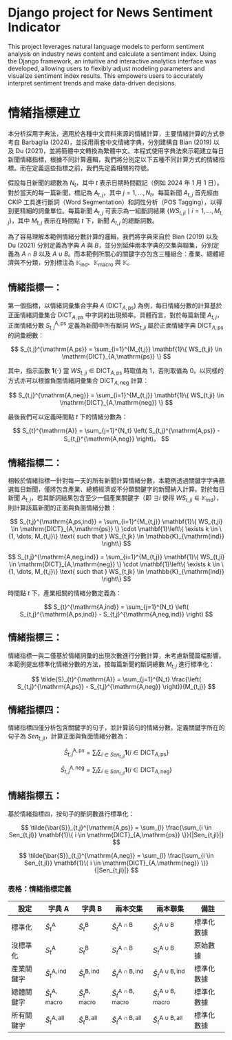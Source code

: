# Django project for News Sentiment Indicator
This project leverages natural language models to perform sentiment analysis on industry news content and calculate a sentiment index. Using the Django framework, an intuitive and interactive analytics interface was developed, allowing users to flexibly adjust modeling parameters and visualize sentiment index results. This empowers users to accurately interpret sentiment trends and make data-driven decisions.

# 情緒指標建立
本分析採用字典法，適用於各種中文資料來源的情緒計算，主要情緒計算的方式參考自 Barbaglia (2024)，並採用兩套中文情緒字典，分別建構自 Bian (2019) 以及 Du (2021)，並將簡體中文轉換為繁體中文。本程式使用字典法來示範建立每日新聞情緒指標，根據不同計算邏輯，我們將分別定以下五種不同計算方式的情緒指標。而在定義這些指標之前，我們先定義相關的符號。

假設每日新聞的總數為 $N_t$，其中 $t$ 表示日期時間戳記（例如 2024 年 1 月 1 日）。對於當天的每一篇新聞，標記為 $A_{t,j}$，其中 $j = 1, \dots, N_t$。每篇新聞 $A_{t,j}$ 首先經由 CKIP 工具進行斷詞（Word Segmentation）和詞性分析（POS Tagging），以得到更精細的詞彙單位。每篇新聞 $A_{t,j}$ 可表示為一組斷詞結果 $\{ WS_{t,ji} \mid i = 1, \dots, M_{t,j} \}$，其中 $M_{t,j}$ 表示在時間點 $t$ 下，新聞 $A_{t,j}$ 的總斷詞數。

為了容易理解本範例情緒分數計算的邏輯，我們將字典來自於 Bian (2019) 以及 Du (2021) 分別定義為字典 $A$ 與 $B$，並分別延伸兩本字典的交集與聯集，分別定義為 $A \cap B$ 以及 $A \cup B$。而本範例所關心的關鍵字亦包含三種組合：產業、總體經濟與不分類，分別標注為 $\mathbb{K}_{\mathrm{ind}}$、$\mathbb{K}_{\mathrm{macro}}$ 與 $\mathbb{K}$。

## 情緒指標一：

第一個指標，以情緒詞彙集合字典 $A$ ($\mathrm{DICT}_{A,\mathrm{ps}}$) 為例，每日情緒分數的計算基於正面情緒詞彙集合 $\mathrm{DICT}_{A,\mathrm{ps}}$ 中字詞的出現頻率。具體而言，對於每篇新聞 $A_{t,j}$，正面情緒分數 $S_{t,j}^{\mathrm{A,ps}}$ 定義為新聞中所有斷詞 $WS_{t,ji}$ 屬於正面情緒字典 $\mathrm{DICT}_{A,\mathrm{ps}}$ 的詞彙總數：

$$
S_{t,j}^{\mathrm{A,ps}} = \sum_{i=1}^{M_{t,j}} \mathbf{1}\{ WS_{t,ji} \in \mathrm{DICT}_{A,\mathrm{ps}} \}
$$

其中，指示函數 $\mathbf{1}\{ \cdot \}$ 當 $WS_{t,ji} \in \mathrm{DICT}_{A,\mathrm{ps}}$ 時取值為 1，否則取值為 0。以同樣的方式亦可以根據負面情緒詞彙集合 $\mathrm{DICT}_{A,\mathrm{neg}}$ 計算：

$$
S_{t,j}^{\mathrm{A,neg}} = \sum_{i=1}^{M_{t,j}} \mathbf{1}\{ WS_{t,ji} \in \mathrm{DICT}_{A,\mathrm{neg}} \}
$$

最後我們可以定義時間點 $t$ 下的情緒分數為：

$$
S_{t}^{\mathrm{A}} = \sum_{j=1}^{N_t} \left( S_{t,j}^{\mathrm{A,ps}} - S_{t,j}^{\mathrm{A,neg}} \right)。
$$

## 情緒指標二：

相較於情緒指標一針對每一天的所有新聞計算情緒分數，本範例透過關鍵字字典篩選每日新聞，僅將包含產業、總體經濟或不分類關鍵字的新聞納入計算。對於每日新聞 $A_{t,j}$，若其斷詞結果包含至少一個產業關鍵字（即 $\exists i$ 使得 $WS_{t,ji} \in \mathbb{K}_{\mathrm{ind}}$），則計算該篇新聞的正面與負面情緒分數：

$$
S_{t,j}^{\mathrm{A,ps,ind}} = \sum_{i=1}^{M_{t,j}} \mathbf{1}\{ WS_{t,ji} \in \mathrm{DICT}_{A,\mathrm{ps}} \} \cdot \mathbf{1}\left\{ \exists k \in \{1, \dots, M_{t,j}\} \text{ such that } WS_{t,jk} \in \mathbb{K}_{\mathrm{ind}} \right\}
$$

$$
S_{t,j}^{\mathrm{A,neg,ind}} = \sum_{i=1}^{M_{t,j}} \mathbf{1}\{ WS_{t,ji} \in \mathrm{DICT}_{A,\mathrm{neg}} \} \cdot \mathbf{1}\left\{ \exists k \in \{1, \dots, M_{t,j}\} \text{ such that } WS_{t,jk} \in \mathbb{K}_{\mathrm{ind}} \right\}
$$


時間點 $t$ 下，產業相關的情緒分數定義為：

$$
S_{t}^{\mathrm{A,ind}} = \sum_{j=1}^{N_t} \left( S_{t,j}^{\mathrm{A,ps,ind}} - S_{t,j}^{\mathrm{A,neg,ind}} \right)
$$

## 情緒指標三：

情緒指標一與二僅基於情緒詞彙的出現次數進行分數計算，未考慮新聞篇幅影響。本範例提出標準化情緒分數的方法，按每篇新聞的斷詞總數 $M_{t,j}$ 進行標準化：

$$
\tilde{S}_{t}^{\mathrm{A}} = \sum_{j=1}^{N_t} \frac{\left( S_{t,j}^{\mathrm{A,ps}} - S_{t,j}^{\mathrm{A,neg}} \right)}{M_{t,j}}
$$

## 情緒指標四：

情緒指標四僅分析包含關鍵字的句子，並計算該句的情緒分數。定義關鍵字所在的句子為 $Sen_{t,jl}$，計算正面與負面情緒分數為：

$$
\bar{S}_{t,j}^{\mathrm{A,ps}} = \sum_{l} \sum_{i \in Sen_{t,jl}} \mathbf{1}\{ i \in \mathrm{DICT}_{A,\mathrm{ps}} \}
$$

$$
\bar{S}_{t,j}^{\mathrm{A,neg}} = \sum_{l} \sum_{i \in Sen_{t,jl}} \mathbf{1}\{ i \in \mathrm{DICT}_{A,\mathrm{neg}} \}
$$

## 情緒指標五：

基於情緒指標四，按句子的斷詞數進行標準化：

$$
\tilde{\bar{S}}_{t,j}^{\mathrm{A,ps}} = \sum_{l} \frac{\sum_{i \in Sen_{t,jl}} \mathbf{1}\{ i \in \mathrm{DICT}_{A,\mathrm{ps}} \}}{|Sen_{t,jl}|}
$$

$$
\tilde{\bar{S}}_{t,j}^{\mathrm{A,neg}} = \sum_{l} \frac{\sum_{i \in Sen_{t,jl}} \mathbf{1}\{ i \in \mathrm{DICT}_{A,\mathrm{neg}} \}}{|Sen_{t,jl}|}
$$

### 表格：情緒指標定義

| 設定                | 字典 A               | 字典 B               | 兩本交集                | 兩本聯集                | 備註            |
|---------------------|----------------------|----------------------|-------------------------|-------------------------|-----------------|
| 標準化             | $\tilde{S}_{t}^{\mathrm{A}}$ | $\tilde{S}_{t}^{\mathrm{B}}$ | $\tilde{S}_{t}^{\mathrm{A\cap B}}$ | $\tilde{S}_{t}^{\mathrm{A\cup B}}$ | 標準化數據 |
| 沒標準化           | $S_{t}^{\mathrm{A}}$ | $S_{t}^{\mathrm{B}}$ | $S_{t}^{\mathrm{A\cap B}}$ | $S_{t}^{\mathrm{A\cup B}}$ | 原始數據     |
| 產業關鍵字         | $\tilde{S}_{t}^{\mathrm{A,ind}}$ | $\tilde{S}_{t}^{\mathrm{B,ind}}$ | $\tilde{S}_{t}^{\mathrm{A\cap B,ind}}$ | $\tilde{S}_{t}^{\mathrm{A\cup B,ind}}$ | 標準化數據 |
| 總體關鍵字         | $\tilde{S}_{t}^{\mathrm{A,macro}}$ | $\tilde{S}_{t}^{\mathrm{B,macro}}$ | $\tilde{S}_{t}^{\mathrm{A\cap B,macro}}$ | $\tilde{S}_{t}^{\mathrm{A\cup B,macro}}$ | 標準化數據 |
| 所有關鍵字         | $\tilde{S}_{t}^{\mathrm{A,all}}$ | $\tilde{S}_{t}^{\mathrm{B,all}}$ | $\tilde{S}_{t}^{\mathrm{A\cap B,all}}$ | $\tilde{S}_{t}^{\mathrm{A\cup B,all}}$ | 標準化數據 |
